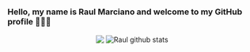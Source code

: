 ### Hello, my name is Raul Marciano and welcome to my GitHub profile 👋:smile::yum:

<div align="center">
<a>
  <img align="center" src="https://github-readme-stats.anuraghazra1.vercel.app/api/top-langs/?username=raulmarciano&hide=Batchfile&theme=dracula" />
  <img align="center" src="https://github-readme-stats.anuraghazra1.vercel.app/api?username=raulmarciano&show_icons=true&theme=dracula" alt="Raul github stats"/>
</a>
  
<br />
<br />

<div align="center">
